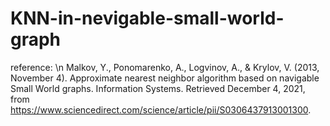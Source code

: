 # KNN-in-nevigable-small-world-graph
reference: \n
Malkov, Y., Ponomarenko, A., Logvinov, A., & Krylov, V. (2013, November 4). Approximate nearest neighbor algorithm based on navigable Small World graphs. Information Systems. Retrieved December 4, 2021, from https://www.sciencedirect.com/science/article/pii/S0306437913001300. 
